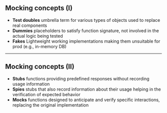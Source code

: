 ## Mocking concepts (I)

- **Test doubles** umbrella term for various types of objects used to replace real components
- **Dummies** placeholders to satisfy function signature, not involved in the actual logic being tested
- **Fakes** Lightweight working implementations making them unsuitable for prod (e.g., in-memory DB)

---

## Mocking concepts (II)

- **Stubs** functions providing predefined responses without recording usage information
- **Spies** stubs that also record information about their usage helping in the verification of expected behavior
- **Mocks** functions designed to anticipate and verify specific interactions, replacing the original implementation
